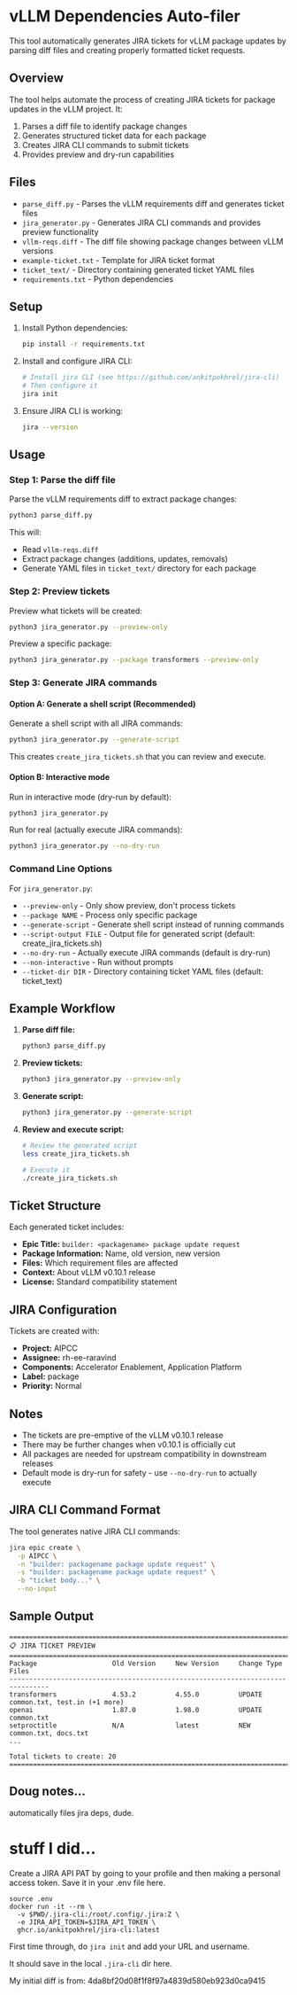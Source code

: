 # vLLM Dependencies Auto-filer

This tool automatically generates JIRA tickets for vLLM package updates by parsing diff files and creating properly formatted ticket requests.

## Overview

The tool helps automate the process of creating JIRA tickets for package updates in the vLLM project. It:

1. Parses a diff file to identify package changes
2. Generates structured ticket data for each package
3. Creates JIRA CLI commands to submit tickets
4. Provides preview and dry-run capabilities

## Files

- `parse_diff.py` - Parses the vLLM requirements diff and generates ticket files
- `jira_generator.py` - Generates JIRA CLI commands and provides preview functionality
- `vllm-reqs.diff` - The diff file showing package changes between vLLM versions
- `example-ticket.txt` - Template for JIRA ticket format
- `ticket_text/` - Directory containing generated ticket YAML files
- `requirements.txt` - Python dependencies

## Setup

1. Install Python dependencies:
   ```bash
   pip install -r requirements.txt
   ```

2. Install and configure JIRA CLI:
   ```bash
   # Install jira CLI (see https://github.com/ankitpokhrel/jira-cli)
   # Then configure it
   jira init
   ```

3. Ensure JIRA CLI is working:
   ```bash
   jira --version
   ```

## Usage

### Step 1: Parse the diff file

Parse the vLLM requirements diff to extract package changes:

```bash
python3 parse_diff.py
```

This will:
- Read `vllm-reqs.diff`
- Extract package changes (additions, updates, removals)
- Generate YAML files in `ticket_text/` directory for each package

### Step 2: Preview tickets

Preview what tickets will be created:

```bash
python3 jira_generator.py --preview-only
```

Preview a specific package:

```bash
python3 jira_generator.py --package transformers --preview-only
```

### Step 3: Generate JIRA commands

#### Option A: Generate a shell script (Recommended)

Generate a shell script with all JIRA commands:

```bash
python3 jira_generator.py --generate-script
```

This creates `create_jira_tickets.sh` that you can review and execute.

#### Option B: Interactive mode

Run in interactive mode (dry-run by default):

```bash
python3 jira_generator.py
```

Run for real (actually execute JIRA commands):

```bash
python3 jira_generator.py --no-dry-run
```

### Command Line Options

For `jira_generator.py`:

- `--preview-only` - Only show preview, don't process tickets
- `--package NAME` - Process only specific package
- `--generate-script` - Generate shell script instead of running commands
- `--script-output FILE` - Output file for generated script (default: create_jira_tickets.sh)
- `--no-dry-run` - Actually execute JIRA commands (default is dry-run)
- `--non-interactive` - Run without prompts
- `--ticket-dir DIR` - Directory containing ticket YAML files (default: ticket_text)

## Example Workflow

1. **Parse diff file:**
   ```bash
   python3 parse_diff.py
   ```

2. **Preview tickets:**
   ```bash
   python3 jira_generator.py --preview-only
   ```

3. **Generate script:**
   ```bash
   python3 jira_generator.py --generate-script
   ```

4. **Review and execute script:**
   ```bash
   # Review the generated script
   less create_jira_tickets.sh
   
   # Execute it
   ./create_jira_tickets.sh
   ```

## Ticket Structure

Each generated ticket includes:

- **Epic Title:** `builder: <packagename> package update request`
- **Package Information:** Name, old version, new version
- **Files:** Which requirement files are affected
- **Context:** About vLLM v0.10.1 release
- **License:** Standard compatibility statement

## JIRA Configuration

Tickets are created with:
- **Project:** AIPCC
- **Assignee:** rh-ee-raravind
- **Components:** Accelerator Enablement, Application Platform
- **Label:** package
- **Priority:** Normal

## Notes

- The tickets are pre-emptive of the vLLM v0.10.1 release
- There may be further changes when v0.10.1 is officially cut
- All packages are needed for upstream compatibility in downstream releases
- Default mode is dry-run for safety - use `--no-dry-run` to actually execute

## JIRA CLI Command Format

The tool generates native JIRA CLI commands:

```bash
jira epic create \
  -p AIPCC \
  -n "builder: packagename package update request" \
  -s "builder: packagename package update request" \
  -b "ticket body..." \
  --no-input
```

## Sample Output

```
================================================================================
📋 JIRA TICKET PREVIEW
================================================================================
Package                   Old Version     New Version     Change Type  Files
--------------------------------------------------------------------------------
transformers              4.53.2          4.55.0          UPDATE       common.txt, test.in (+1 more)
openai                    1.87.0          1.98.0          UPDATE       common.txt
setproctitle              N/A             latest          NEW          common.txt, docs.txt
...

Total tickets to create: 20
================================================================================
```

## Doug notes...

automatically files jira deps, dude.

# stuff I did...

Create a JIRA API PAT by going to your profile and then making a personal access token. Save it in your .env file here.

```
source .env
docker run -it --rm \
  -v $PWD/.jira-cli:/root/.config/.jira:Z \
  -e JIRA_API_TOKEN=$JIRA_API_TOKEN \
  ghcr.io/ankitpokhrel/jira-cli:latest
```

First time through, do `jira init` and add your URL and username.

It should save in the local `.jira-cli` dir here.

My initial diff is from: 4da8bf20d08f1f8f97a4839d580eb923d0ca9415